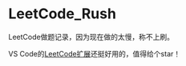 # LeetCode_Rush

LeetCode做题记录，因为现在做的太慢，称不上刷。

VS Code的[LeetCode扩展](https://github.com/jdneo/vscode-leetcode)还挺好用的，值得给个star！
